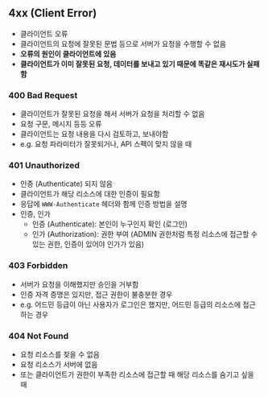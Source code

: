 ## 4xx (Client Error)

- 클라이언트 오류
- 클라이언트의 요청에 잘못된 문법 등으로 서버가 요청을 수행할 수 없음
- **오류의 원인이 클라이언트에 있음**
- **클라이언트가 이미 잘못된 요청, 데이터를 보내고 있기 때문에 똑같은 재시도가 실패함**

### 400 Bad Request

- 클라이언트가 잘못된 요청을 해서 서버가 요청을 처리할 수 없음
- 요청 구문, 메시지 등등 오류
- 클라이언트는 요청 내용을 다시 검토하고, 보내야함
- e.g. 요청 파라미터가 잘못되거나, API 스펙이 맞지 않을 때

### 401 Unauthorized

- 인증 (Authenticate) 되지 않음
- 클라이언트가 해당 리소스에 대한 인증이 필요함
- 응답에 `WWW-Authenticate` 헤더와 함께 인증 방법을 설명
- 인증, 인가
  - 인증 (Authenticate): 본인이 누구인지 확인 (로그인)
  - 인가 (Authorization): 권한 부여 (ADMIN 권한처럼 특정 리소스에 접근할 수 있는 권한, 인증이 있어야 인가가 있음)

### 403 Forbidden

- 서버가 요청을 이해했지만 승인을 거부함
- 인증 자격 증명은 있지만, 접근 권한이 불충분한 경우
- e.g. 어드민 등급이 아닌 사용자가 로그인은 했지만, 어드민 등급의 리소스에 접근하는 경우

### 404 Not Found

- 요청 리소스를 찾을 수 없음
- 요청 리소스가 서버에 없음
- 또는 클라이언트가 권한이 부족한 리소스에 접근할 때 해당 리소스를 숨기고 싶을 때
